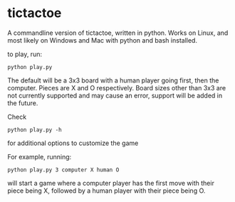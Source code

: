 # tictactoe

A commandline version of tictactoe, written in python. Works on Linux, and most likely on Windows and Mac with python and bash installed.

to play, run:
```
python play.py
```
The default will be a 3x3 board with a human player going first, then the computer. Pieces are X and O respectively. 
Board sizes other than 3x3 are not currently supported and may cause an error, support will be added in the future.

Check
```
python play.py -h
```
for additional options to customize the game

For example, running:
```
python play.py 3 computer X human O
```
will start a game where a computer player has the first move with their piece being X, followed by a human player with their piece being O.
